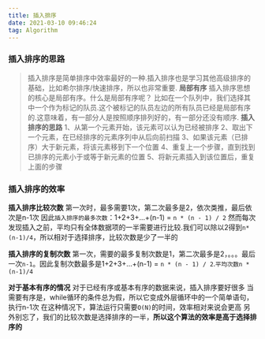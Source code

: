 ```yaml
---
title: 插入排序
date: 2021-03-10 09:46:24
tag: Algorithm
---
```


### 插入排序的思路
>插入排序是简单排序中效率最好的一种.插入排序也是学习其他高级排序的基础，比如希尔排序/快速排序，所以也非常重要.
**局部有序**
插入排序思想的核心是局部有序。什么是局部有序呢？
比如在一个队列中，我们选择其中一个作为标记的队员.这个被标记的队员左边的所有队员已经是局部有序的.这意味着，有一部分人是按照顺序排列好的，有一部分还没有顺序.
**插入排序的思路**
1、从第一个元素开始，该元素可以认为已经被排序
2、取出下一个元素，在已经排序的元素序列中从后向前扫描
3、如果该元素（已排序）大于新元素，将该元素移到下一个位置
4、重复上一个步骤，直到找到已排序的元素小于或等于新元素的位置
5、将新元素插入到该位置后，重复上面的步骤 

### 插入排序的效率
**插入排序比较次数**
第一次时，最多需要1次，第二次最多是2，依次类推，最后依次是n-1次
因此`插入排序的最多次数`：1+2+3+...+(n-1) = `n * (n - 1) / 2`
然而每次发现插入之前，平均只有全体数据项的一半需要进行比较.我们可以除以2得到`n*(n-1)/4`，所以相对于选择排序，比较次数是少了一半的

**插入排序的复制次数**
第一次，需要的最多复制次数是1，第二次最多是2，。。。最后一次`n-1`。因此复制次数最多是1+2+3+...+(n-1) = `n * (n - 1) / 2`.`平均次数n * (n-1)/4`

**对于基本有序的情况**
对于已经有序或基本有序的数据来说，插入排序要好很多
当需要有序是，while循环的条件总为假，所以它变成外层循环中的一个简单语句，执行n-1次
在这种情况下，算法运行只需要`O(N)`的时间，效率相对来说会更高
另外别忘了，我们的比较次数是选择排序的一半，**所以这个算法的效率是高于选择排序的**
